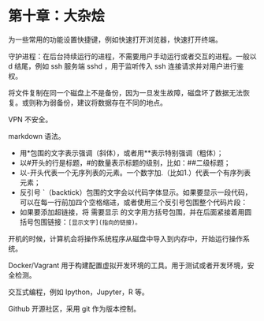# 第十章：大杂烩

为一些常用的功能设置快捷键，例如快速打开浏览器，快速打开终端。

守护进程：在后台持续运行的进程，不需要用户手动运行或者交互的进程。一般以 d 结尾，例如 ssh 服务端 sshd ，用于监听传入 ssh 连接请求并对用户进行鉴权。

将文件复制在同一个磁盘上不是备份，因为一旦发生故障，磁盘坏了数据无法恢复。或则称为弱备份，建议将数据存在不同的地点。

VPN 不安全。

markdown 语法。

* 用*包围的文字表示强调（斜体），或者用**表示特别强调（粗体）；
* 以#开头的行是标题，#的数量表示标题的级别，比如：##二级标题；
* 以-开头代表一个无序列表的元素。一个数字加.（比如1.）代表一个有序列表元素；
* 反引号 `（backtick）包围的文字会以代码字体显示。如果要显示一段代码，可以在每一行前加四个空格缩进，或者使用三个反引号包围整个代码片段：
* 如果要添加超链接，将 需要显示 的文字用方括号包围，并在后面紧接着用圆括号包围链接：`[显示文字](指向的链接)。`

开机的时候，计算机会将操作系统程序从磁盘中导入到内存中，开始运行操作系统。

Docker/Vagrant 用于构建配置虚拟开发环境的工具。用于测试或者开发环境，安全检测。

交互式编程，例如 Ipython，Jupyter，R 等。

Github 开源社区，采用 git 作为版本控制。